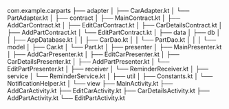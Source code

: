 com.example.carparts
├── adapter
│   ├── CarAdapter.kt
│   └── PartAdapter.kt
│
├── contract
│   ├── MainContract.kt
│   ├── AddCarContract.kt
│   ├── EditCarContract.kt
│   ├── CarDetailsContract.kt
│   ├── AddPartContract.kt
│   └── EditPartContract.kt
│
├── data
│   ├── db
│   │   ├── AppDatabase.kt
│   │   ├── CarDao.kt
│   │   └── PartDao.kt
│   │
│   └── model
│       ├── Car.kt
│       └── Part.kt
│
├── presenter
│   ├── MainPresenter.kt
│   ├── AddCarPresenter.kt
│   ├── EditCarPresenter.kt
│   ├── CarDetailsPresenter.kt
│   ├── AddPartPresenter.kt
│   └── EditPartPresenter.kt
│
├── receiver
│   └── ReminderReceiver.kt
│
├── service
│   └── ReminderService.kt
│
├── util
│   ├── Constants.kt
│   └── NotificationHelper.kt
│
└── view
    ├── MainActivity.kt
    ├── AddCarActivity.kt
    ├── EditCarActivity.kt
    ├── CarDetailsActivity.kt
    ├── AddPartActivity.kt
    └── EditPartActivity.kt
